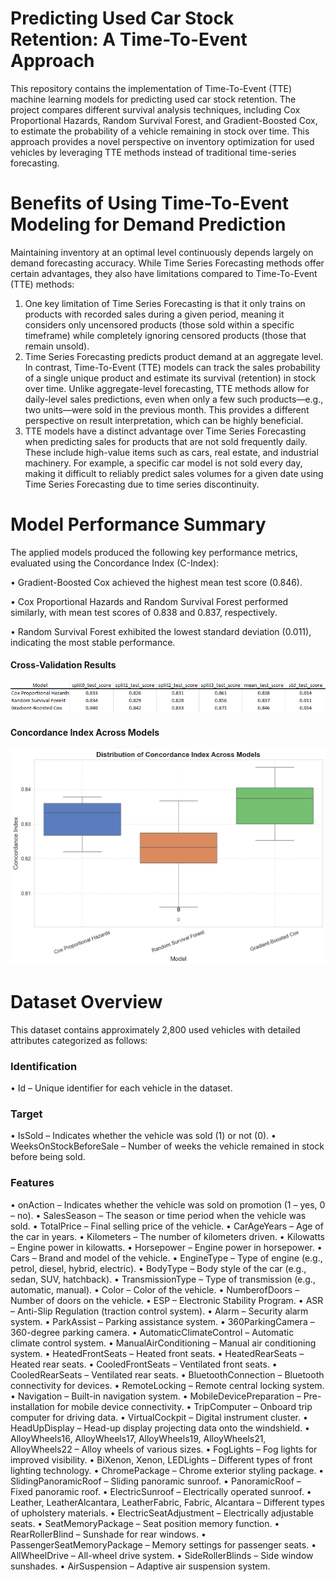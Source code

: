 # Predicting Used Car Stock Retention: A Time-To-Event Approach

This repository contains the implementation of Time-To-Event (TTE) machine learning models for predicting used car stock retention. The project compares different survival analysis techniques, including Cox Proportional Hazards, Random Survival Forest, and Gradient-Boosted Cox, to estimate the probability of a vehicle remaining in stock over time.
This approach provides a novel perspective on inventory optimization for used vehicles by leveraging TTE methods instead of traditional time-series forecasting.

# Benefits of Using Time-To-Event Modeling for Demand Prediction

Maintaining inventory at an optimal level continuously depends largely on demand forecasting accuracy. While Time Series Forecasting methods offer certain advantages, they also have limitations compared to Time-To-Event (TTE) methods:

1. One key limitation of Time Series Forecasting is that it only trains on products with recorded sales during a given period, meaning it considers only uncensored products (those sold within a specific timeframe) while completely ignoring censored products (those that remain unsold). 
2. Time Series Forecasting predicts product demand at an aggregate level. In contrast, Time-To-Event (TTE) models can track the sales probability of a single unique product and estimate its survival (retention) in stock over time. Unlike aggregate-level forecasting, TTE methods allow for daily-level sales predictions, even when only a few such products—e.g., two units—were sold in the previous month. This provides a different perspective on result interpretation, which can be highly beneficial.
3. TTE models have a distinct advantage over Time Series Forecasting when predicting sales for products that are not sold frequently daily. These include high-value items such as cars, real estate, and industrial machinery. For example, a specific car model is not sold every day, making it difficult to reliably predict sales volumes for a given date using Time Series Forecasting due to time series discontinuity.

# Model Performance Summary

The applied models produced the following key performance metrics, evaluated using the Concordance Index (C-Index):

•	Gradient-Boosted Cox achieved the highest mean test score (0.846).

•	Cox Proportional Hazards and Random Survival Forest performed similarly, with mean test scores of 0.838 and 0.837, respectively.

•	Random Survival Forest exhibited the lowest standard deviation (0.011), indicating the most stable performance.

#### **Cross-Validation Results**
![Model Performance](https://github.com/machinely79/predicting-used-car-stock-retention/blob/main/images/cv_best_model_results.png)
#### **Concordance Index Across Models** 
![Concordance Index](https://github.com/machinely79/predicting-used-car-stock-retention/blob/main/images/concordance_index_across_models.png)


# Dataset Overview

This dataset contains approximately 2,800 used vehicles with detailed attributes categorized as follows:

### Identification
•	Id – Unique identifier for each vehicle in the dataset.
### Target 
•	IsSold – Indicates whether the vehicle was sold (1) or not (0).
•	WeeksOnStockBeforeSale – Number of weeks the vehicle remained in stock before being sold.
### Features
•	onAction – Indicates whether the vehicle was sold on promotion (1 – yes, 0 – no).
•	SalesSeason – The season or time period when the vehicle was sold.
•	TotalPrice – Final selling price of the vehicle.
•	CarAgeYears – Age of the car in years.
•	Kilometers – The number of kilometers driven.
•	Kilowatts – Engine power in kilowatts.
•	Horsepower – Engine power in horsepower.
•	Cars – Brand and model of the vehicle.
•	EngineType – Type of engine (e.g., petrol, diesel, hybrid, electric).
•	BodyType – Body style of the car (e.g., sedan, SUV, hatchback).
•	TransmissionType – Type of transmission (e.g., automatic, manual).
•	Color – Color of the vehicle.
•	NumberofDoors – Number of doors on the vehicle.
•	ESP – Electronic Stability Program.
•	ASR – Anti-Slip Regulation (traction control system).
•	Alarm – Security alarm system.
•	ParkAssist – Parking assistance system.
•	360ParkingCamera – 360-degree parking camera.
•	AutomaticClimateControl – Automatic climate control system.
•	ManualAirConditioning – Manual air conditioning system.
•	HeatedFrontSeats – Heated front seats.
•	HeatedRearSeats – Heated rear seats.
•	CooledFrontSeats – Ventilated front seats.
•	CooledRearSeats – Ventilated rear seats.
•	BluetoothConnection – Bluetooth connectivity for devices.
•	RemoteLocking – Remote central locking system.
•	Navigation – Built-in navigation system.
•	MobileDevicePreparation – Pre-installation for mobile device connectivity.
•	TripComputer – Onboard trip computer for driving data.
•	VirtualCockpit – Digital instrument cluster.
•	HeadUpDisplay – Head-up display projecting data onto the windshield.
•	AlloyWheels16, AlloyWheels17, AlloyWheels19, AlloyWheels21, AlloyWheels22 – Alloy wheels of various sizes.
•	FogLights – Fog lights for improved visibility.
•	BiXenon, Xenon, LEDLights – Different types of front lighting technology.
•	ChromePackage – Chrome exterior styling package.
•	SlidingPanoramicRoof – Sliding panoramic sunroof.
•	PanoramicRoof – Fixed panoramic roof.
•	ElectricSunroof – Electrically operated sunroof.
•	Leather, LeatherAlcantara, LeatherFabric, Fabric, Alcantara – Different types of upholstery materials.
•	ElectricSeatAdjustment – Electrically adjustable seats.
•	SeatMemoryPackage – Seat position memory function.
•	RearRollerBlind – Sunshade for rear windows.
•	PassengerSeatMemoryPackage – Memory settings for passenger seats.
•	AllWheelDrive – All-wheel drive system.
•	SideRollerBlinds – Side window sunshades.
•	AirSuspension – Adaptive air suspension system.






